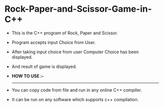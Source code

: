 # Rock-Paper-and-Scissor-Game-in-C++
- This is the C++ program of Rock, Paper and Scissor.
- Program accepts input Choice from User.
- After taking input choice from user Computer Choice has been displayed.
- And result of game is displayed.

- <b>HOW TO USE :-</b>
  <hr>
- You can copy code from file and run in any online C++ compiler.
- It can be run on any software which supports c++ compilation.

